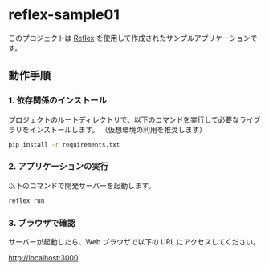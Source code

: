 # reflex-sample01

このプロジェクトは [Reflex](https://reflex.dev/) を使用して作成されたサンプルアプリケーションです。

## 動作手順

### 1. 依存関係のインストール

プロジェクトのルートディレクトリで、以下のコマンドを実行して必要なライブラリをインストールします。
（仮想環境の利用を推奨します）

```bash
pip install -r requirements.txt
```

### 2. アプリケーションの実行

以下のコマンドで開発サーバーを起動します。

```bash
reflex run
```

### 3. ブラウザで確認

サーバーが起動したら、Web ブラウザで以下の URL にアクセスしてください。

[http://localhost:3000](http://localhost:3000)
